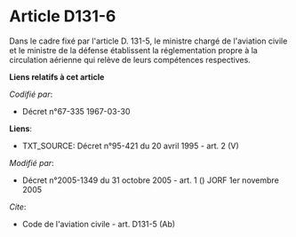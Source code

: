 # Article D131-6

Dans le cadre fixé par l'article D. 131-5, le ministre chargé de l'aviation civile et le ministre de la défense établissent
la réglementation propre à la circulation aérienne qui relève de leurs compétences respectives.

**Liens relatifs à cet article**

_Codifié par_:

  - Décret n°67-335 1967-03-30

**Liens**:

  - TXT_SOURCE: Décret n°95-421 du 20 avril 1995 - art. 2 (V)

_Modifié par_:

  - Décret n°2005-1349 du 31 octobre 2005 - art. 1 () JORF 1er novembre 2005

_Cite_:

  - Code de l'aviation civile - art. D131-5 (Ab)
